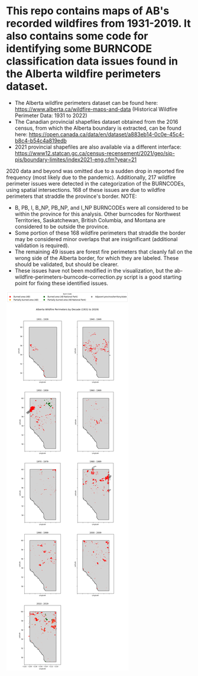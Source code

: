 # This repo contains maps of AB's recorded wildfires from 1931-2019. It also contains some code for identifying some BURNCODE classification data issues found in the Alberta wildfire perimeters dataset.

- The Alberta wildfire perimeters dataset can be found here: https://www.alberta.ca/wildfire-maps-and-data (Historical Wildfire Perimeter Data: 1931 to 2022)
- The Canadian provincial shapefiles dataset obtained from the 2016 census, from which the Alberta boundary is extracted, can be found here: https://open.canada.ca/data/en/dataset/a883eb14-0c0e-45c4-b8c4-b54c4a819edb
- 2021 provincial shapefiles are also available via a different interface: https://www12.statcan.gc.ca/census-recensement/2021/geo/sip-pis/boundary-limites/index2021-eng.cfm?year=21

2020 data and beyond was omitted due to a sudden drop in reported fire frequency (most likely due to the pandemic). Additionally, 217 wildfire perimeter issues were detected in the categorization of the BURNCODEs, using spatial intersections. 168 of these issues are due to wildfire perimeters that straddle the province's border.
NOTE: 
- B, PB, I, B_NP, PB_NP, and I_NP BURNCODEs were all considered to be within the province for this analysis. Other burncodes for Northwest Territories, Saskatchewan, British Columbia, and Montana are considered to be outside the province.
- Some portion of these 168 wildfire perimeters that straddle the border may be considered minor overlaps that are insignificant (additional validation is required). 
- The remaining 49 issues are forest fire perimeters that cleanly fall on the wrong side of the Alberta border, for which they are labeled. These should be validated, but should be clearer.
- These issues have not been modified in the visualization, but the ab-wildfire-perimeters-burncode-correction.py script is a good starting point for fixing these identified issues.

![alt text](ab_wildfires_1931-2019.png)


